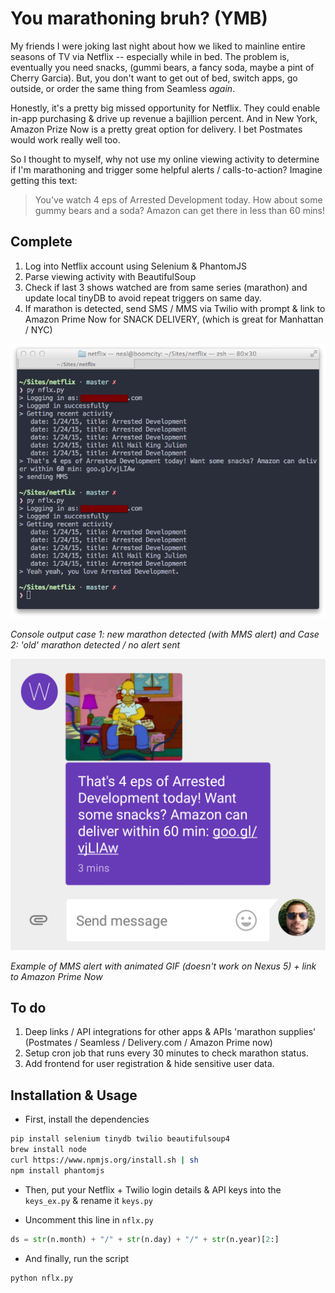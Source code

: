 # You marathoning bruh? (YMB)

My friends I were joking last night about how we liked to mainline entire seasons of TV via Netflix -- especially while in bed. The problem is, eventually you need snacks, (gummi bears, a fancy soda, maybe a pint of Cherry Garcia). But, you don't want to get out of bed, switch apps, go outside, or order the same thing from Seamless  _again_. 

Honestly, it's a pretty big missed opportunity for Netflix. They could enable in-app purchasing & drive up revenue a bajillion percent. And in New York, Amazon Prize Now is a pretty great option for delivery. I bet Postmates would work really well too.

So I thought to myself, why not use my online viewing activity to determine if I'm marathoning and trigger some helpful alerts / calls-to-action? Imagine getting this text: 

> You've watch 4 eps of Arrested Development today. How about some gummy bears and a soda? Amazon can get there in less than 60 mins!

## Complete

1. Log into Netflix account using Selenium & PhantomJS
2. Parse viewing activity with BeautifulSoup
3. Check if last 3 shows watched are from same series (marathon) and update local tinyDB to avoid repeat triggers on same day.
4. If marathon is detected, send SMS / MMS via Twilio with prompt & link to Amazon Prime Now for SNACK DELIVERY, (which is great for Manhattan / NYC)

  ![](screens/nflx1.png)

  _Console output case 1: new marathon detected (with MMS alert) and Case 2: 'old' marathon detected / no alert sent_

  ![](screens/nflx2.png)

  _Example of MMS alert with animated GIF (doesn't work on Nexus 5) + link to Amazon Prime Now_

## To do

1. Deep links / API integrations for other apps & APIs 'marathon supplies' (Postmates / Seamless / Delivery.com / Amazon Prime now)
2. Setup cron job that runs every 30 minutes to check marathon status.
3. Add frontend for user registration & hide sensitive user data.

## Installation & Usage

- First, install the dependencies

```bash
pip install selenium tinydb twilio beautifulsoup4
brew install node
curl https://www.npmjs.org/install.sh | sh
npm install phantomjs
```

- Then, put your Netflix + Twilio login details & API keys into the `keys_ex.py` & rename it `keys.py`

- Uncomment this line in `nflx.py`

```python
ds = str(n.month) + "/" + str(n.day) + "/" + str(n.year)[2:]
```

- And finally, run the script 

```bash
python nflx.py
```
